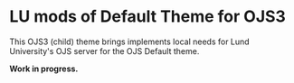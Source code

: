 # LU mods of Default Theme for OJS3

This OJS3 (child) theme brings implements local needs for Lund University's OJS server for the OJS Default theme.

**Work in progress.**
